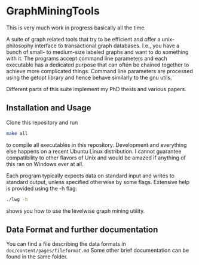 # GraphMiningTools

This is very much work in progress basically all the time.

A suite of graph related tools that try to be efficient and offer a unix-philosophy interface to transactional graph databases. 
I.e., you have a bunch of small- to medium-size labeled graphs and want to do something with it. 
The programs accept command line parameters and each executable has a dedicated purpose that can often be chained together to achieve more complicated things.
Command line parameters are processed using the getopt library and hence behave similarly to the gnu utils.

Different parts of this suite implement my PhD thesis and various papers.

## Installation and Usage

Clone this repository and run 
```bash
make all 
```
to compile all executables in this repository. Development and everything else happens on a recent Ubuntu Linux distribution. I cannot guarantee compatibility to other flavors of Unix and would be amazed if anything of this ran on Windows ever at all. 

Each program typically expects data on standard input and writes to standard output, unless specified otherwise by some flags.
Extensive help is provided using the -h flag:

```bash
./lwg -h
```
shows you how to use the levelwise graph mining utility.

## Data Format and further documentation

You can find a file describing the data formats in ```doc/content/pages/fileformat.md```
Some other brief documentation can be found in the same folder. 
